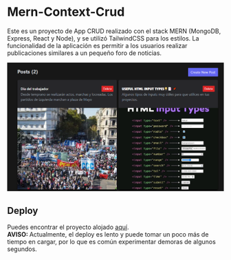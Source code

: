 # Mern-Context-Crud
Este es un proyecto de App CRUD realizado con el stack MERN (MongoDB, Express, React y Node), 
y se utilizó TailwindCSS para los estilos. La funcionalidad de la aplicación es 
permitir a los usuarios realizar publicaciones similares a un pequeño foro de noticias.

<img src="./crud_mern_captura.png" alt="Mern Context Crud captura"> 

## Deploy
Puedes encontrar el proyecto alojado <a target="_blank" href="https://buscador-gifts-i3r2ap1yk-emusttm.vercel.app/">aquí</a>. <br>
<b>AVISO: </b>Actualmente, el deploy es lento y puede tomar un poco más de tiempo en cargar, por lo que es común experimentar demoras de algunos segundos.
